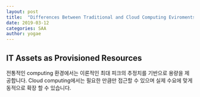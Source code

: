 ```yaml
---
layout: post
title:  "Differences Between Traditional and Cloud Computing Eviroments"
date: 2019-03-12
categories: SAA
author: yogae
---
```


## IT Assets as Provisioned Resources

전통적인 computing 환경에서는 이론적인 최대 피크의 추정치를 기반으로 용량을 제공합니다. Cloud computing에서는 필요한 만큼만 접근할 수 있으며 실제 수요에 맞게 동적으로 확장 할 수 있습니다.

